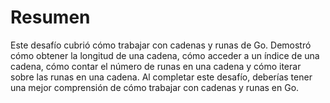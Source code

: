 # Resumen

Este desafío cubrió cómo trabajar con cadenas y runas de Go. Demostró cómo obtener la longitud de una cadena, cómo acceder a un índice de una cadena, cómo contar el número de runas en una cadena y cómo iterar sobre las runas en una cadena. Al completar este desafío, deberías tener una mejor comprensión de cómo trabajar con cadenas y runas en Go.
